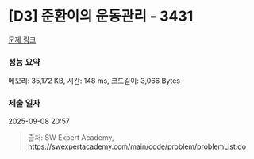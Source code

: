 # [D3] 준환이의 운동관리 - 3431 

[문제 링크](https://swexpertacademy.com/main/code/problem/problemDetail.do?contestProbId=AWE_ZXcqAAMDFAV2) 

### 성능 요약

메모리: 35,172 KB, 시간: 148 ms, 코드길이: 3,066 Bytes

### 제출 일자

2025-09-08 20:57



> 출처: SW Expert Academy, https://swexpertacademy.com/main/code/problem/problemList.do